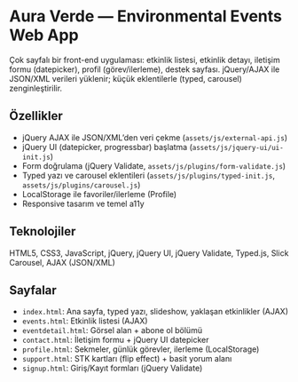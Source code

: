 # Aura Verde — Environmental Events Web App

Çok sayfalı bir front-end uygulaması: etkinlik listesi, etkinlik detayı, iletişim formu (datepicker), profil (görev/ilerleme), destek sayfası. jQuery/AJAX ile JSON/XML verileri yüklenir; küçük eklentilerle (typed, carousel) zenginleştirilir.

## Özellikler
- jQuery AJAX ile JSON/XML’den veri çekme (`assets/js/external-api.js`)
- jQuery UI (datepicker, progressbar) başlatma (`assets/js/jquery-ui/ui-init.js`)
- Form doğrulama (jQuery Validate, `assets/js/plugins/form-validate.js`)
- Typed yazı ve carousel eklentileri (`assets/js/plugins/typed-init.js`, `assets/js/plugins/carousel.js`)
- LocalStorage ile favoriler/ilerleme (Profile)
- Responsive tasarım ve temel a11y

## Teknolojiler
HTML5, CSS3, JavaScript, jQuery, jQuery UI, jQuery Validate, Typed.js, Slick Carousel, AJAX (JSON/XML)

## Sayfalar
- `index.html`: Ana sayfa, typed yazı, slideshow, yaklaşan etkinlikler (AJAX)
- `events.html`: Etkinlik listesi (AJAX)
- `eventdetail.html`: Görsel alan + abone ol bölümü
- `contact.html`: İletişim formu + jQuery UI datepicker
- `profile.html`: Sekmeler, günlük görevler, ilerleme (LocalStorage)
- `support.html`: STK kartları (flip effect) + basit yorum alanı
- `signup.html`: Giriş/Kayıt formları (jQuery Validate)
